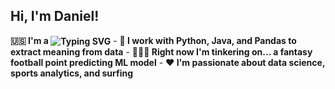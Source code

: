 <h2>Hi, I'm Daniel!</h2>
<b style="display:inline-block;">🇺🇸 I'm a <a href="https://git.io/typing-svg" target="_blank" style="text-decoration:none;"><img src="https://readme-typing-svg.demolab.com?font=Fira+Code&pause=1000&random=false&width=435&lines=Data+Science+undergraduate+at+UC+San+Diego;Programmer;Explorer;Learner" alt="Typing SVG" style="vertical-align: middle;"></a></b>
- <b>🐼 I work with Python, Java, and Pandas to extract meaning from data</b>
- <b>👨🏻‍💻 Right now I'm tinkering on... a fantasy football point predicting ML model</b>
- <b>❤️ I'm passionate about data science, sports analytics, and surfing</b>
